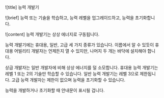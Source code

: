 ![title]
능력 개발기
 
![brief]
능력 또는 기술을 학습하고, 능력 레벨을 업그레이드하고, 능력을 초기화합니다.
 
![content]
능력 개발기는 상상 에너지로 구동됩니다.

능력 개발기에는 휴대용, 일반, 고급 세 가지 종류가 있습니다. 이름에서 알 수 있듯이 휴대용 어빌리티 개발자는 언제든지 열 수 있지만, 나머지 두 개는 바닥에 설치해야 합니다.

상급 개발자는 일반 개발자에 비해 상상 에너지를 덜 소모합니다. 휴대용 능력 개발기는 레벨 1 또는 2의 기술만 학습할 수 있습니다. 일반 능력 개발기는 레벨 3으로 제한됩니다. 고급 능력 개발자는 제한이 없으며 능력을 초기화할 수 있습니다.

능력을 개발하거나 초기화할 때 안내문이 표시될 겁니다.